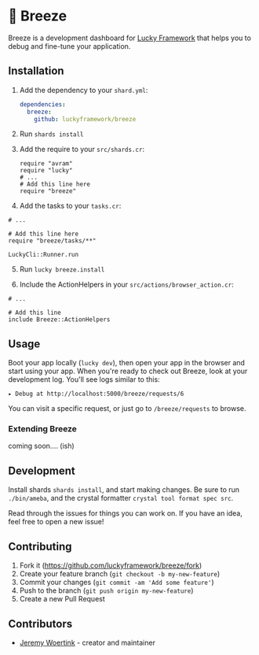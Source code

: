 # 💨 Breeze

Breeze is a development dashboard for [Lucky Framework](https://luckyframework.org/) that helps you to debug and fine-tune your application.

## Installation

1. Add the dependency to your `shard.yml`:

   ```yaml
   dependencies:
     breeze:
       github: luckyframework/breeze
   ```

2. Run `shards install`
3. Add the require to your `src/shards.cr`:

   ```crystal
   require "avram"
   require "lucky"
   # ...
   # Add this line here
   require "breeze"
   ```

4. Add the tasks to your `tasks.cr`:

  ```crystal
  # ...

  # Add this line here
  require "breeze/tasks/**"

  LuckyCli::Runner.run
  ```

5. Run `lucky breeze.install`

6. Include the ActionHelpers in your `src/actions/browser_action.cr`:

  ```crystal
  # ...

  # Add this line
  include Breeze::ActionHelpers
  ```

## Usage

Boot your app locally (`lucky dev`), then open your app in the browser and start using your app.
When you're ready to check out Breeze, look at your development log. You'll see logs similar to this:

```
▸ Debug at http://localhost:5000/breeze/requests/6
```

You can visit a specific request, or just go to `/breeze/requests` to browse.

### Extending Breeze

coming soon.... (ish)


## Development

Install shards `shards install`, and start making changes. Be sure to run `./bin/ameba`, and the crystal formatter `crystal tool format spec src`.

Read through the issues for things you can work on. If you have an idea, feel free to open a new issue!

## Contributing

1. Fork it (<https://github.com/luckyframework/breeze/fork>)
2. Create your feature branch (`git checkout -b my-new-feature`)
3. Commit your changes (`git commit -am 'Add some feature'`)
4. Push to the branch (`git push origin my-new-feature`)
5. Create a new Pull Request

## Contributors

- [Jeremy Woertink](https://github.com/jwoertink) - creator and maintainer
